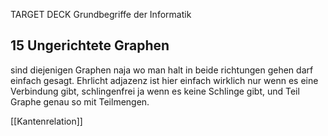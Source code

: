 TARGET DECK
Grundbegriffe der Informatik

15 Ungerichtete Graphen
---
sind diejenigen Graphen naja wo man halt in beide richtungen gehen darf einfach gesagt. Ehrlicht adjazenz ist hier einfach wirklich nur wenn es eine Verbindung gibt, schlingenfrei ja wenn es keine Schlinge gibt, und Teil Graphe genau so mit Teilmengen.
<!--ID: 1707248572003-->

[[Kantenrelation]]